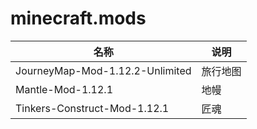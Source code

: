 # minecraft.mods


| 名称 | 说明 |
| ---- | ---- |
| JourneyMap-Mod-1.12.2-Unlimited | 旅行地图 |
| Mantle-Mod-1.12.1 | 地幔 |
| Tinkers-Construct-Mod-1.12.1 | 匠魂 |
